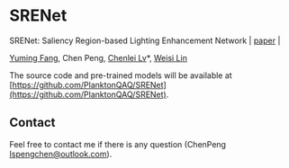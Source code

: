 # SRENet  
SRENet: Saliency Region-based Lighting Enhancement Network | [paper](https://github.com/PlanktonQAQ/SRENet) |

 [Yuming Fang](http://sim.jxufe.cn/JDMKL/ymfang_EN.html), Chen Peng, [Chenlei Lv](https://aliexken.github.io)\*, [Weisi Lin](https://personal.ntu.edu.sg/wslin/Home.html)
 
The source code and pre-trained models will be available at [https://github.com/PlanktonQAQ/SRENet](https://github.com/PlanktonQAQ/SRENet).


## Contact
Feel free to contact me if there is any question (ChenPeng Ispengchen@outlook.com).
